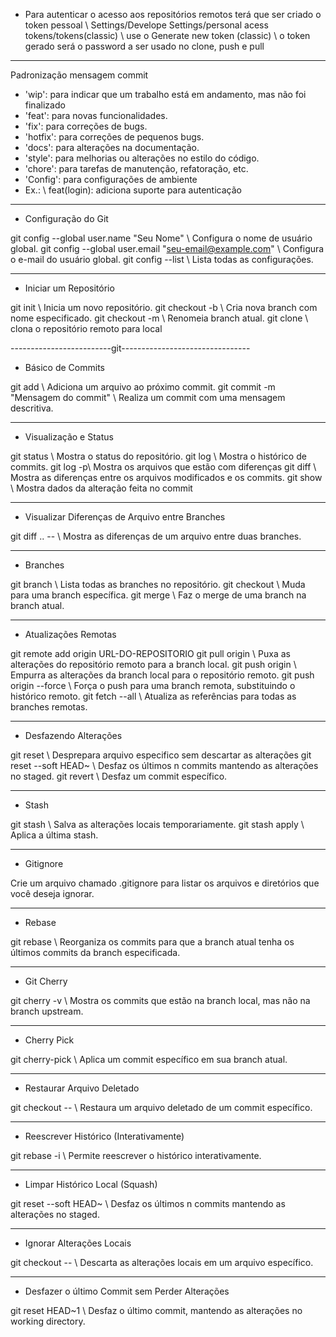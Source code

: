 - Para autenticar o acesso aos repositórios remotos terá que ser criado o token pessoal
\\ Settings/Develope Settings/personal acess tokens/tokens(classic)
\\ use o Generate new token (classic)
\\ o token gerado será o password a ser usado no clone, push e pull

------------------------------------------------------------
Padronização mensagem commit 
- 'wip': para indicar que um trabalho está em andamento, mas não foi finalizado
- 'feat': para novas funcionalidades.
- 'fix': para correções de bugs.
- 'hotfix': para correções de pequenos bugs.
- 'docs': para alterações na documentação.
- 'style': para melhorias ou alterações no estilo do código.
- 'chore': para tarefas de manutenção, refatoração, etc.
- 'Config': para configurações de ambiente 
- Ex.: \\ feat(login): adiciona suporte para autenticação

------------------------------------------------------------
- Configuração do Git

git config --global user.name "Seu Nome" \\ Configura o nome de usuário global.
git config --global user.email "seu-email@example.com" \\ Configura o e-mail do usuário global.
git config --list \\ Lista todas as configurações.

------------------------------------------------------------
- Iniciar um Repositório

git init \\ Inicia um novo repositório.
git checkout -b <nome-da-branch> \\ Cria nova branch com nome especificado.
git checkout -m <novo-nome> \\ Renomeia branch atual.
git clone <link-do-repositorio> \\ clona o repositório remoto para local

-------------------------git--------------------------------
- Básico de Commits

git add <arquivo> \\ Adiciona um arquivo ao próximo commit.
git commit -m "Mensagem do commit" \\ Realiza um commit com uma mensagem descritiva.

------------------------------------------------------------
- Visualização e Status

git status \\ Mostra o status do repositório.
git log \\ Mostra o histórico de commits.
git log -p\\ Mostra os arquivos que estão com diferenças
git diff \\ Mostra as diferenças entre os arquivos modificados e os commits.
git show <hash-do-commit>\\ Mostra dados da alteração feita no commit

------------------------------------------------------------
- Visualizar Diferenças de Arquivo entre Branches 

git diff <branch-origem>..<branch-destino> -- <arquivo> \\ Mostra as diferenças de um arquivo entre duas branches.

------------------------------------------------------------
- Branches 

git branch \\ Lista todas as branches no repositório.
git checkout <nome-da-branch> \\ Muda para uma branch específica.
git merge <nome-da-branch> \\ Faz o merge de uma branch na branch atual.

------------------------------------------------------------
- Atualizações Remotas

git remote add origin URL-DO-REPOSITORIO
git pull origin <branch> \\ Puxa as alterações do repositório remoto para a branch local.
git push origin <branch> \\ Empurra as alterações da branch local para o repositório remoto.
git push origin <branch> --force \\ Força o push para uma branch remota, substituindo o histórico remoto.
git fetch --all \\ Atualiza as referências para todas as branches remotas.

------------------------------------------------------------
- Desfazendo Alterações

git reset <nome-arquivo> \\ Desprepara arquivo especifico sem descartar as alterações
git reset --soft HEAD~<n> \\ Desfaz os últimos n commits mantendo as alterações no staged.
git revert <hash-do-commit> \\ Desfaz um commit específico.

------------------------------------------------------------
- Stash

git stash \\ Salva as alterações locais temporariamente.
git stash apply \\ Aplica a última stash.

------------------------------------------------------------
- Gitignore 

Crie um arquivo chamado .gitignore para listar os arquivos e diretórios que você deseja ignorar.

------------------------------------------------------------
- Rebase

git rebase <branch> \\ Reorganiza os commits para que a branch atual tenha os últimos commits da branch especificada.

------------------------------------------------------------
- Git Cherry 

git cherry -v <upstream-branch> \\ Mostra os commits que estão na branch local, mas não na branch upstream.

------------------------------------------------------------
- Cherry Pick 

git cherry-pick <hash-do-commit> \\ Aplica um commit específico em sua branch atual.

------------------------------------------------------------
- Restaurar Arquivo Deletado

git checkout <hash-do-commit> -- <caminho-do-arquivo> \\ Restaura um arquivo deletado de um commit específico.

------------------------------------------------------------
- Reescrever Histórico (Interativamente) 

git rebase -i <commit> \\ Permite reescrever o histórico interativamente.

------------------------------------------------------------
- Limpar Histórico Local (Squash)

git reset --soft HEAD~<n> \\ Desfaz os últimos n commits mantendo as alterações no staged.

------------------------------------------------------------
- Ignorar Alterações Locais

git checkout -- <arquivo> \\ Descarta as alterações locais em um arquivo específico.

------------------------------------------------------------
- Desfazer o último Commit sem Perder Alterações 

git reset HEAD~1 \\ Desfaz o último commit, mantendo as alterações no working directory.
